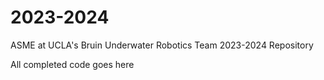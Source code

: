 # 2023-2024
ASME at UCLA's Bruin Underwater Robotics Team 2023-2024 Repository

All completed code goes here
